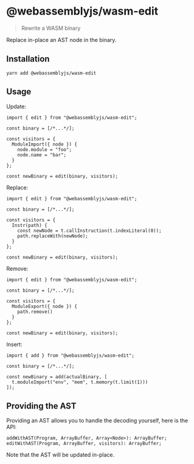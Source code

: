 <span class="citation" data-cites="webassemblyjs/wasm-edit">@webassemblyjs/wasm-edit</span>
===========================================================================================

> Rewrite a WASM binary

Replace in-place an AST node in the binary.

Installation
------------

    yarn add @webassemblyjs/wasm-edit

Usage
-----

Update:

    import { edit } from "@webassemblyjs/wasm-edit";

    const binary = [/*...*/];

    const visitors = {
      ModuleImport({ node }) {
        node.module = "foo";
        node.name = "bar";
      }
    };

    const newBinary = edit(binary, visitors);

Replace:

    import { edit } from "@webassemblyjs/wasm-edit";

    const binary = [/*...*/];

    const visitors = {
      Instr(path) {
        const newNode = t.callInstruction(t.indexLiteral(0));
        path.replaceWith(newNode);
      }
    };

    const newBinary = edit(binary, visitors);

Remove:

    import { edit } from "@webassemblyjs/wasm-edit";

    const binary = [/*...*/];

    const visitors = {
      ModuleExport({ node }) {
        path.remove()
      }
    };

    const newBinary = edit(binary, visitors);

Insert:

    import { add } from "@webassemblyjs/wasm-edit";

    const binary = [/*...*/];

    const newBinary = add(actualBinary, [
      t.moduleImport("env", "mem", t.memory(t.limit(1)))
    ]);

Providing the AST
-----------------

Providing an AST allows you to handle the decoding yourself, here is the API:

    addWithAST(Program, ArrayBuffer, Array<Node>): ArrayBuffer;
    editWithAST(Program, ArrayBuffer, visitors): ArrayBuffer;

Note that the AST will be updated in-place.
